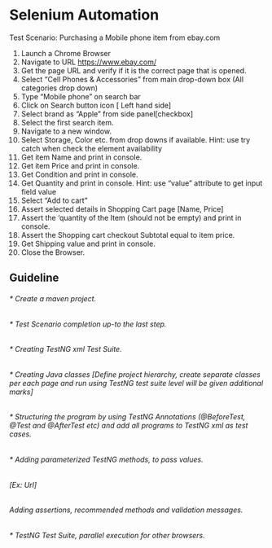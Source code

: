 # Selenium Automation
Test Scenario: Purchasing a Mobile phone item from ebay.com

1. Launch a Chrome Browser
2. Navigate to URL https://www.ebay.com/
3. Get the page URL and verify if it is the correct page that is opened.
4. Select “Cell Phones & Accessories” from main drop-down box (All categories drop down)
5. Type “Mobile phone” on search bar
6. Click on Search button icon [ Left hand side]
7. Select brand as “Apple” from side panel[checkbox]
8. Select the first search item.
9. Navigate to a new window.
10. Select Storage, Color etc. from drop downs if available.
Hint: use try catch when check the element availability 
11. Get item Name and print in console.
12. Get item Price and print in console.
13. Get Condition and print in console.
14. Get Quantity and print in console.
Hint: use “value” attribute to get input field value
15. Select “Add to cart”
16. Assert selected details in Shopping Cart page [Name, Price]
17. Assert the ‘quantity of the Item (should not be empty) and print in console.
18. Assert the Shopping cart checkout Subtotal equal to item price.
19. Get Shipping value and print in console.
20. Close the Browser.


## Guideline

###### * Create a maven project.
###### * Test Scenario completion up-to the last step.
###### * Creating TestNG xml Test Suite.
###### * Creating Java classes [Define project hierarchy, create separate classes per each page and run using TestNG test suite level will be given additional marks]
###### * Structuring the program by using TestNG Annotations (@BeforeTest, @Test and @AfterTest etc) and add all programs to TestNG xml as test cases.
###### * Adding parameterized TestNG methods, to pass values.
######  [Ex: Url]
######  Adding assertions, recommended methods and validation messages.
###### * TestNG Test Suite, parallel execution for other browsers.
